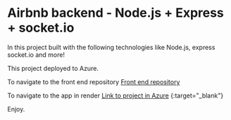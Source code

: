 # Airbnb backend - Node.js + Express + socket.io

In this project built with the following technologies like Node.js, express socket.io and more!

This project deployed to Azure.

To navigate to the front end repository [Front end repository](https://github.com/oferGavrilov/AirBNB-clone)

To navigate to the app in render [Link to project in Azure](https://airpnp.azurewebsites.net/) {:target="_blank"}

Enjoy.
